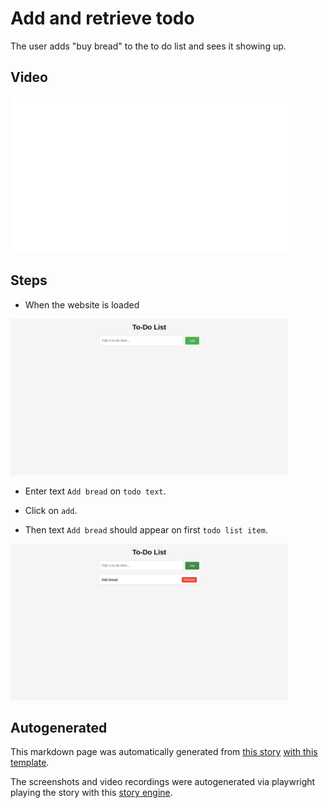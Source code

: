 # Add and retrieve todo

The user adds "buy bread" to the to do list
and sees it showing up.


## Video

<img 
   src="../screenshots/add-and-retrieve-todo.gif?raw=1"
   height="250px"
/>

## Steps


* When the website is loaded

<img 
  src="../screenshots/add-and-retrieve-todo-0-load_website.png?raw=1"
  height="250px"
/>

* Enter text `Add bread` on `todo text`.

* Click on `add`.

* Then text `Add bread` should appear on first `todo list item`.


<img 
  src="../screenshots/add-and-retrieve-todo-3-should_appear.png?raw=1"
  height="250px"
/>




## Autogenerated

This markdown page was automatically generated from [this story](https://github.com/hitchdev/examples/blob/main/website/story/add-todo.story) [with this template](https://github.com/hitchdev/examples/blob/main/website/hitch/docstory.yml).

The screenshots and video recordings were autogenerated via playwright playing the story with this [story engine](https://github.com/hitchdev/examples/blob/main/website/hitch/engine.py).